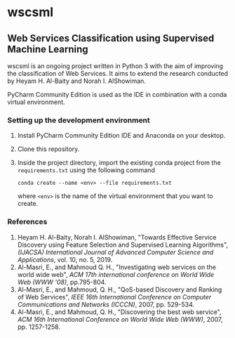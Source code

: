 # wscsml
## Web Services Classification using Supervised Machine Learning

wscsml is an ongoing project written in Python 3 with the aim of improving the classification of Web Services.
It aims to extend the research conducted by Heyam H. Al-Baity and Norah I. AlShowiman.

PyCharm Community Edition is used as the IDE in combination with a conda virtual environment.

### Setting up the development environment
1. Install PyCharm Community Edition IDE and Anaconda on your desktop.
2. Clone this repository.
3. Inside the project directory, import the existing conda project from the `requirements.txt` using the following command
    
    ```conda create --name <env> --file requirements.txt```
    
    where `<env>` is the name of the virtual environment that you want to create.
    
### References
1. Heyam H. Al-Baity, Norah I. AlShowiman, "Towards Effective Service Discovery using Feature Selection and Supervised Learning Algorithms", *(IJACSA) International Journal of Advanced Computer Science and Applications*, vol. 10, no. 5, 2019.
2. Al-Masri, E., and Mahmoud Q. H., "Investigating web services on the world wide web", *ACM 17th international conference on World Wide Web (WWW '08)*, pp.795-804.
3. Al-Masri, E., and Mahmoud, Q. H., "QoS-based Discovery and Ranking of Web Services", *IEEE 16th International Conference on Computer Communications and Networks (ICCCN)*, 2007, pp. 529-534.
4. Al-Masri, E., and Mahmoud, Q. H., "Discovering the best web service", *ACM 16th International Conference on World Wide Web (WWW)*, 2007, pp. 1257-1258.
